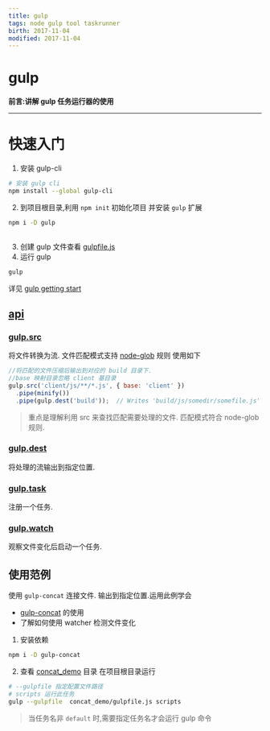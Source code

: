 ```yaml
---
title: gulp    
tags: node gulp tool taskrunner      
birth: 2017-11-04      
modified: 2017-11-04      
---
```


gulp
===
**前言:讲解 gulp 任务运行器的使用**

---


# 快速入门
1. 安装 gulp-cli
```bash
# 安装 gulp cli
npm install --global gulp-cli 
```
2. 到项目根目录,利用 `npm init` 初始化项目
并安装 `gulp` 扩展

```bash
npm i -D gulp
 
```
3. 创建 gulp 文件查看
[gulpfile.js](gulpfile.js)
4. 运行 gulp
```bash
gulp 
```

详见 [gulp getting start](https://github.com/gulpjs/gulp/blob/master/docs/getting-started.md)

## [api](https://github.com/gulpjs/gulp/blob/master/docs/API.md)

###  [gulp.src](https://github.com/gulpjs/gulp/blob/master/docs/API.md#gulpsrcglobs-options)
将文件转换为流.
文件匹配模式支持 [node-glob](https://github.com/isaacs/node-glob) 规则
使用如下

```js
//将匹配的文件压缩后输出到对应的 build 目录下.
//base 映射目录忽略 client 基目录
gulp.src('client/js/**/*.js', { base: 'client' })
  .pipe(minify())
  .pipe(gulp.dest('build'));  // Writes 'build/js/somedir/somefile.js' 
```

> 重点是理解利用 src 来查找匹配需要处理的文件.
匹配模式符合 node-glob 规则.

###  [gulp.dest](https://github.com/gulpjs/gulp/blob/master/docs/API.md#gulpdestpath-options)
将处理的流输出到指定位置.

### [gulp.task](https://github.com/gulpjs/gulp/blob/master/docs/API.md#gulptaskname--deps--fn)
注册一个任务.

### [gulp.watch](https://github.com/gulpjs/gulp/blob/master/docs/API.md#gulpwatchglob--opts-tasks-or-gulpwatchglob--opts-cb)
观察文件变化后启动一个任务.

## 使用范例

使用 `gulp-concat` 连接文件.
输出到指定位置.运用此例学会

* [gulp-concat](https://github.com/contra/gulp-concat) 的使用
* 了解如何使用 watcher 检测文件变化 

1. 安装依赖
```bash
npm i -D gulp-concat 
```
2. 查看 [concat_demo](concat_demo) 目录
在项目根目录运行
```bash
# --gulpfile 指定配置文件路径
# scripts 运行此任务
gulp --gulpfile  concat_demo/gulpfile.js scripts
```

> 当任务名非 `default` 时,需要指定任务名才会运行 gulp 命令
